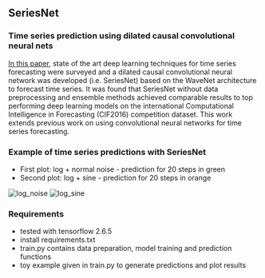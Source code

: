 ## SeriesNet 

### Time series prediction using dilated causal convolutional neural nets 

[In this paper](seriesnet-Krist-Papadopoulos-v1.pdf), state of the art deep learning techniques for time series forecasting were surveyed and a dilated causal convolutional neural network was developed (i.e. SeriesNet) based on the WaveNet architecture to forecast time series. It was found that SeriesNet without data preprocessing and ensemble methods achieved comparable results to top performing deep learning models on the international Computational Intelligence in Forecasting (CIF2016) competition dataset. This work extends previous work on using convolutional neural networks for time series forecasting.

### Example of time series predictions with SeriesNet
 - First plot: log + normal noise - prediction for 20 steps in green
 - Second plot: log + sine - prediction for 20 steps in orange

![log_noise](series_net_log_noise_20.png)
![log_sine](series_net_log_sine_20.png)

### Requirements

- tested with tensorflow 2.6.5
- install requirements.txt
- train.py contains data preparation, model training and prediction functions
- toy example given in train.py to generate predictions and plot results
